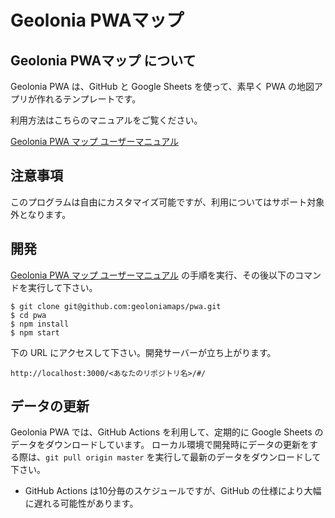 # Geolonia PWAマップ

## Geolonia PWAマップ について

Geolonia PWA は、GitHub と Google Sheets を使って、素早く PWA の地図アプリが作れるテンプレートです。

利用方法はこちらのマニュアルをご覧ください。

[Geolonia PWA マップ ユーザーマニュアル](https://blog.geolonia.com/2022/05/17/pwamap-manual-setup.html) 

## 注意事項
このプログラムは自由にカスタマイズ可能ですが、利用についてはサポート対象外となります。

## 開発

[Geolonia PWA マップ ユーザーマニュアル](https://blog.geolonia.com/2022/05/17/pwamap-manual-setup.html) の手順を実行、その後以下のコマンドを実行して下さい。

```shell
$ git clone git@github.com:geoloniamaps/pwa.git
$ cd pwa
$ npm install
$ npm start
```

下の URL にアクセスして下さい。開発サーバーが立ち上がります。

`http://localhost:3000/<あなたのリポジトリ名>/#/`

## データの更新

Geolonia PWA では、GitHub Actions を利用して、定期的に Google Sheets のデータをダウンロードしています。
ローカル環境で開発時にデータの更新をする際は、`git pull origin master` を実行して最新のデータをダウンロードして下さい。

- GitHub Actions は10分毎のスケジュールですが、GitHub の仕様により大幅に遅れる可能性があります。
